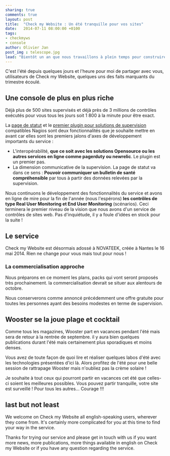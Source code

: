```yaml
---
sharing: true
comments: true
layout: post
title:  "Check my Website : Un été tranquille pour vos sites"
date:   2014-07-11 08:00:00 +0100
tags:
- checkmyws
- console
author: Olivier Jan
post_img : telescope.jpg
lead: "Bientôt un an que nous travaillons à plein temps pour construire le meilleur service de supervision possible."
---
```


C'est l'été depuis quelques jours et l'heure pour moi de partager avec vous, utilisateurs de Check my Website, quelques uns des faits marquants du trimestre écoulé.

## Une console de plus en plus riche 

Déjà plus de 500 sites supervisés et déjà près de 3 millions de contrôles exécutés pour vous tous les jours soit 1 800 à la minute pour être exact.

La [page de statut](http://wooster.checkmy.ws/2014/05/checkmyws-status-page/) et le [premier plugin pour solutions de supervision](http://wooster.checkmy.ws/2014/06/checkmyws-nagios-icinga-shinken-plugin/) compatibles Nagios  sont deux fonctionnalités que je souhaite mettre en avant car elles sont les premiers jalons d'axes de développement importants du service :

- L'interopérabilité, **que ce soit avec les solutions Opensource ou les autres services en ligne comme pagerduty ou newrelic**. Le plugin est un premier pas.
- La dimension communicative de la supervision. La page de statut va dans ce sens : **Pouvoir communiquer un bulletin de santé compréhensible** par tous à partir des données relevées par la supervision.

Nous continuons le développement des fonctionnalités du service et avons en ligne de mire pour la fin de l'année (nous l'espérons) **les contrôles de type Real User Monitoring et End User Monitoring** (scénarios). Ceci terminera le premier niveau de la vision que nous avons d'un service de contrôles de sites web. Pas d'inquiétude, il y a foule d'idées en stock pour la suite !

## Le service

Check my Website est désormais adossé à NOVATEEK, créée à Nantes le 16 mai 2014. Rien ne change pour vous mais tout pour nous !

### La commercialisation approche

Nous préparons en ce moment les plans, packs qui vont seront proposés très prochainement. la commercialisation devrait se situer aux alentours de octobre.

Nous conserverons comme annoncé précédemment une offre gratuite pour toutes les personnes ayant des besoins modestes en terme de supervision.

## Wooster se la joue plage et cocktail

Comme tous les magazines, Wooster part en vacances pendant l'été mais sera de retour à la rentrée de septembre. il y aura bien quelques publications durant l'été mais certainement plus sporadiques et moins denses.

Vous avez de toute façon de quoi lire et réaliser quelques labos d'été avec les technologies présentées d'ici là. Alors profitez de l'été pour une belle session de rattrapage Wooster mais n'oubliez pas la crème solaire !

Je souhaite à tout ceux qui pourront partir en vacances cet été que celles-ci soient les meilleures possibles. Vous pouvez partir tranquille, votre site est surveillé ! Pour tous les autres… Courage !!! 

## last but not least

We welcome on Check my Website all english-speaking users, wherever they come from. It's certainly more complicated for you at this time to find your way in the service. 

Thanks for trying our service and please get in touch with us if you want more news, more publications, more things available in english on Check my Website or if you have any question regarding the service.
